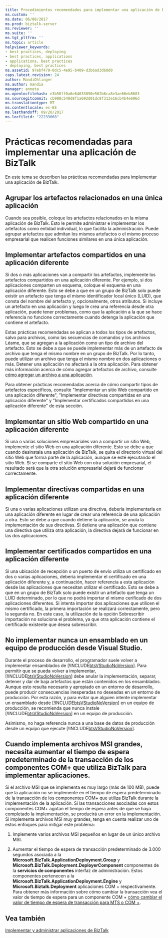 ```yaml
---
title: Procedimientos recomendados para implementar una aplicación de BizTalk | Documentos de Microsoft
ms.custom: ''
ms.date: 06/08/2017
ms.prod: biztalk-server
ms.reviewer: ''
ms.suite: ''
ms.tgt_pltfrm: ''
ms.topic: article
helpviewer_keywords:
- best practices, deploying
- best practices, applications
- applications, best practices
- deploying, best practices
ms.assetid: 97ebf479-0dc5-4e95-b409-d3b6ad3d60d0
caps.latest.revision: 24
author: MandiOhlinger
ms.author: mandia
manager: anneta
ms.openlocfilehash: e3b50ff0a6e64633090e562b6ca8e3ae66eb8683
ms.sourcegitcommit: cb908c540d8f1a692d01dc8f313e16cb4b4e696d
ms.translationtype: MT
ms.contentlocale: es-ES
ms.lasthandoff: 09/20/2017
ms.locfileid: "22233068"
---
```

# <a name="best-practices-for-deploying-a-biztalk-application"></a>Prácticas recomendadas para implementar una aplicación de BizTalk
En este tema se describen las prácticas recomendadas para implementar una aplicación de BizTalk.  
  
## <a name="group-related-artifacts-together-in-a-single-application"></a>Agrupar los artefactos relacionados en una única aplicación  
 Cuando sea posible, coloque los artefactos relacionados en la misma aplicación de BizTalk. Esto le permite administrar e implementar los artefactos como entidad individual, lo que facilita la administración. Puede agrupar artefactos que admitan los mismos artefactos o el mismo proceso empresarial que realicen funciones similares en una única aplicación.  
  
## <a name="deploy-shared-artifacts-in-a-separate-application"></a>Implementar artefactos compartidos en una aplicación diferente  
 Si dos o más aplicaciones van a compartir los artefactos, implemente los artefactos compartidos en una aplicación diferente. Por ejemplo, si dos aplicaciones comparten un esquema, coloque el esquema en una aplicación diferente. Esto se debe a que en un grupo de BizTalk solo puede existir un artefacto que tenga el mismo identificador local único (LUID), que consta del nombre del artefacto y, opcionalmente, otros atributos. Si incluye un artefacto en una aplicación y luego le crea una referencia desde otra aplicación, puede tener problemas, como que la aplicación a la que se hace referencia no funcione correctamente cuando detenga la aplicación que contiene el artefacto.  
  
 Estas prácticas recomendadas se aplican a todos los tipos de artefactos, salvo para archivos, como las secuencias de comandos y los archivos Léame, que se agregan a la aplicación como un tipo de archivo del artefacto. Esto se debe a que se puede implementar más de un artefacto de archivo que tenga el mismo nombre en un grupo de BizTalk. Por lo tanto, puede utilizar un archivo que tenga el mismo nombre en dos aplicaciones o más. Detener una aplicación no afectará a la otra aplicación. Para obtener más información acerca de cómo agregar artefactos de archivo, consulte [cómo agregar un archivo a una aplicación](../core/how-to-add-a-file-to-an-application.md).  
  
 Para obtener prácticas recomendadas acerca de cómo compartir tipos de artefactos específicos, consulte "Implementar un sitio Web compartido en una aplicación diferente", "Implementar directivas compartidas en una aplicación diferente" y "Implementar certificados compartidos en una aplicación diferente" de esta sección.  
  
## <a name="deploy-a-shared-web-site-in-a-separate-application"></a>Implementar un sitio Web compartido en una aplicación diferente  
 Si una o varias soluciones empresariales van a compartir un sitio Web, implemente el sitio Web en una aplicación diferente. Esto se debe a que cuando desinstala una aplicación de BizTalk, se quita el directorio virtual del sitio Web que forma parte de la aplicación, aunque se esté ejecutando el sitio Web. Si se comparte el sitio Web con otra solución empresarial, el resultado será que la otra solución empresarial dejará de funcionar correctamente.  
  
## <a name="deploy-shared-policies-in-a-separate-application"></a>Implementar directivas compartidas en una aplicación diferente  
 Si una o varias aplicaciones utilizan una directiva, debería implementarla en una aplicación diferente en lugar de crear una referencia de una aplicación a otra. Esto se debe a que cuando detiene la aplicación, se anula la implementación de sus directivas. Si detiene una aplicación que contiene una directiva que utiliza otra aplicación, la directiva dejará de funcionar en las dos aplicaciones.  
  
## <a name="deploy-shared-certificates-in-a-separate-application"></a>Implementar certificados compartidos en una aplicación diferente  
 Si una ubicación de recepción o un puerto de envío utiliza un certificado en dos o varias aplicaciones, debería implementar el certificado en una aplicación diferente y, a continuación, hacer referencia a esta aplicación desde las aplicaciones que necesitan utilizar el certificado. Esto se debe a que en un grupo de BizTalk solo puede existir un artefacto que tenga un LUID determinado, por lo que no podrá importar el mismo cerificado de dos aplicaciones diferentes. Si intenta importar dos aplicaciones que utilicen el mismo certificado, la primera importación se realizará correctamente, pero la segunda no. En este caso, la utilización de la opción Sobrescribir importación no soluciona el problema, ya que otra aplicación contiene el certificado existente que desea sobrescribir.  
  
## <a name="never-deploy-an-assembly-from-visual-studio-on-a-production-computer"></a>No implementar nunca un ensamblado en un equipo de producción desde Visual Studio.  
 Durante el proceso de desarrollo, el programador suele volver a implementar ensamblados de [!INCLUDE[btsVStudioNoVersion](../includes/btsvstudionoversion-md.md)]. Para permitir que se pueda volver a implementar, [!INCLUDE[btsVStudioNoVersion](../includes/btsvstudionoversion-md.md)] debe anular la implementación, separar, detener y dar de baja artefactos que están contenidos en los ensamblados. Aunque esto resulta necesario y apropiado en un entorno de desarrollo, puede producir consecuencias inesperadas no deseadas en un entorno de producción. Por esta razón, y para evitar que alguien intente implementar un ensamblado desde [!INCLUDE[btsVStudioNoVersion](../includes/btsvstudionoversion-md.md)] en un equipo de producción, se recomienda que nunca instale [!INCLUDE[btsVStudioNoVersion](../includes/btsvstudionoversion-md.md)] en un equipo de producción.  
  
 Asimismo, no haga referencia nunca a una base de datos de producción desde un equipo que ejecute [!INCLUDE[btsVStudioNoVersion](../includes/btsvstudionoversion-md.md)].  
  
## <a name="when-deploying-large-msi-files-you-may-need-to-increase-the-default-transaction-timeout-of-the-com-components-used-by-biztalk-to-deploy-applications"></a>Cuando implementa archivos MSI grandes, necesita aumentar el tiempo de espera predeterminado de la transacción de los componentes COM+ que utiliza BizTalk para implementar aplicaciones.  
 Si el archivo MSI que se implementa es muy largo (más de 100 MB), puede que la aplicación no se implemente en el tiempo de espera predeterminado de la transacción de los componentes COM+ que utiliza BizTalk durante la implementación de la aplicación. Si las transacciones asociadas con estos componentes COM+ agotan el tiempo de espera antes de que se haya completado la implementación, se producirá un error en la implementación. Si implementa archivos MSI muy grandes, tenga en cuenta realizar uno de estos enfoques para mitigar este problema:  
  
1.  Implemente varios archivos MSI pequeños en lugar de un único archivo MSI.  
  
2.  Aumentar el tiempo de espera de transacción predeterminado de 3.000 segundos asociada a la **Microsoft.BizTalk.ApplicationDeployment.Group** y **Microsoft.BizTalk.Deployment.DeployerComponent** componentes de la **servicios de componentes** interfaz de administración. Estos componentes pertenecen a la **Microsoft.BizTalk.ApplicationDeployment.Engine** y **Microsoft.Biztalk.Deployment** aplicaciones COM + respectivamente. Para obtener más información sobre cómo cambiar la transacción vea el valor de tiempo de espera para un componente COM + [cómo cambiar el valor de tiempo de espera de transacción para MTS o COM +](http://go.microsoft.com/fwlink/?LinkId=67691).  
  
## <a name="see-also"></a>Vea también  
 [Implementar y administrar aplicaciones de BizTalk](../core/deploying-and-managing-biztalk-applications.md)